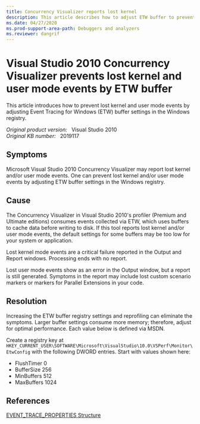 ```yaml
---
title: Concurrency Visualizer reports lost kernel
description: This article describes how to adjust ETW buffer to prevent lost kernel and user mode events reported by Visual Studio 2010 Concurrency Visualizer.
ms.date: 04/27/2020
ms.prod-support-area-path: Debuggers and analyzers
ms.reviewer: dangrif
---
```

# Visual Studio 2010 Concurrency Visualizer prevents lost kernel and user mode events by ETW buffer

This article introduces how to prevent lost kernel and user mode events by adjusting Event Tracing for Windows (ETW) buffer settings in the Windows registry.

_Original product version:_ &nbsp; Visual Studio 2010  
_Original KB number:_ &nbsp; 2019117

## Symptoms

Microsoft Visual Studio 2010 Concurrency Visualizer may report lost kernel and/or user mode events. One can prevent lost kernel and/or user mode events by adjusting ETW buffer settings in the Windows registry.

## Cause

The Concurrency Visualizer in Visual Studio 2010's profiler (Premium and Ultimate editions) consumes events collected via ETW, which uses buffers to cache data before writing to disk. If this tool reports lost kernel and/or user mode events, the default settings for some buffers may be too low for your system or application.

Lost kernel mode events are a critical failure reported in the Output and Report windows. Processing ends with no report.

Lost user mode events show as an error in the Output window, but a report is still generated. Symptoms in the report may include lost custom scenario markers or markers for Parallel Extensions in your code.

## Resolution

Increasing the ETW buffer registry settings and reprofiling can eliminate the symptoms. Larger buffer settings consume more memory; therefore, adjust for optimal performance. Each value below is defined via MSDN.

Create a registry key at `HKEY_CURRENT_USER\SOFTWARE\Microsoft\VisualStudio\10.0\VSPerf\Monitor\EtwConfig` with the following DWORD entries. Start with values shown here:

- FlushTimer 0
- BufferSize 256
- MinBuffers 512
- MaxBuffers 1024

## References

[EVENT_TRACE_PROPERTIES Structure](/windows/win32/api/evntrace/ns-evntrace-event_trace_properties)
